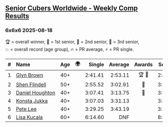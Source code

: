 <style>table {white-space: nowrap;}</style>
<link rel="stylesheet" type="text/css" href="/scw-comp/css/flags.css" />

## [Senior Cubers Worldwide - Weekly Comp Results](/scw-comp/results/)
### 6x6x6 2025-08-18

<span style="white-space: nowrap;">🏆 = overall winner</span>, <span style="white-space: nowrap;">🥇 = 1st senior</span>, <span style="white-space: nowrap;">🥈 = 2nd senior</span>, <span style="white-space: nowrap;">🥉 = 3rd senior</span>, <span style="white-space: nowrap;">💥 = overall record (age group)</span>, <span style="white-space: nowrap;">🔥 = PR average</span>, <span style="white-space: nowrap;">⚡ = PR single</span>.

| # | Name | Age | 🌍 | Single | Average | Awards | Solve 1 | Solve 2 | Solve 3 | Video |
| :--: | :-- | :--: | :--: | --: | --: | :--: | --: | --: | --: | :-- |
| 1 | [Glyn Brown](../../persons/glyn_brown/666.md) | 40+ | <i class="flag flag-GB" /> | 2:41.41 | 2:53.11 | 🏆 🥇 | 2:41.41 | 3:14.80 | 2:43.11 | [Desktop](https://www.facebook.com/events/628344336601481/permalink/635376442564937) / [Mobile](https://m.facebook.com/events/628344336601481?view=permalink&id=635376442564937) |
| 2 | [Shen Flindell](../../persons/shen_flindell/666.md) | 50+ | <i class="flag flag-AU" /> | 2:55.52 | 3:02.91 | 🥈 | 3:13.94 | 2:59.26 | 2:55.52 | [Desktop](https://www.facebook.com/events/628344336601481/permalink/634264529342795) / [Mobile](https://m.facebook.com/events/628344336601481?view=permalink&id=634264529342795) |
| 3 | [Daniel Houghton](../../persons/daniel_houghton/666.md) | 40+ | <i class="flag flag-CH" /> | 3:07.41 | 3:13.75 | 🥉 | 3:18.88 | 3:07.41 | 3:14.95 | [Desktop](https://www.facebook.com/events/628344336601481/permalink/636791899090058) / [Mobile](https://m.facebook.com/events/628344336601481?view=permalink&id=636791899090058) |
| 4 | [Konsta Jukka](../../persons/konsta_jukka/666.md) | 40+ | <i class="flag flag-FI" /> | 3:07.03 | 3:31.13 |  | 3:48.82 | 3:07.03 | 3:37.55 | [Desktop](https://www.facebook.com/events/628344336601481/permalink/638203995615515) / [Mobile](https://m.facebook.com/events/628344336601481?view=permalink&id=638203995615515) |
| 5 | [Pete Lee](../../persons/pete_lee/666.md) | 40+ | <i class="flag flag-GB" /> | 3:29.25 | 3:43.19 |  | 3:54.08 | 3:29.25 | 3:46.24 | [Desktop](https://www.facebook.com/events/628344336601481/permalink/638164918952756) / [Mobile](https://m.facebook.com/events/628344336601481?view=permalink&id=638164918952756) |
| 6 | [Lisa Kucala](../../persons/lisa_kucala/666.md) | 60+ | <i class="flag flag-US" /> | 6:14.60 | DNF |  | 8:05.40 | 6:14.60 | DNS | [Desktop](https://www.facebook.com/events/628344336601481/permalink/636983772404204) / [Mobile](https://m.facebook.com/events/628344336601481?view=permalink&id=636983772404204) |

<!-- Global site tag (gtag.js) - Google Analytics -->
<script async src="https://www.googletagmanager.com/gtag/js?id=UA-86348435-3"></script>
<script>window.dataLayer = window.dataLayer || []; function gtag() {dataLayer.push(arguments);} gtag('js', new Date()); gtag('config', 'UA-86348435-3');</script>
